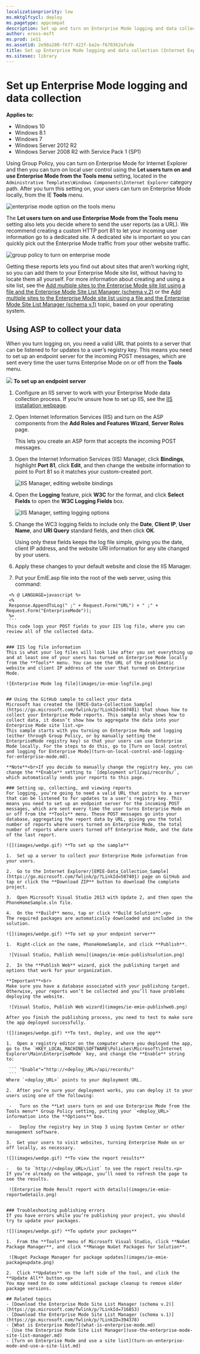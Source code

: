 ```yaml
---
localizationpriority: low
ms.mktglfcycl: deploy
ms.pagetype: appcompat
description: Set up and turn on Enterprise Mode logging and data collection in your organization.
author: eross-msft
ms.prod: ie11
ms.assetid: 2e98a280-f677-422f-ba2e-f670362afcde
title: Set up Enterprise Mode logging and data collection (Internet Explorer 11 for IT Pros)
ms.sitesec: library
---
```



# Set up Enterprise Mode logging and data collection

**Applies to:**

-   Windows 10
-   Windows 8.1
-   Windows 7
-   Windows Server 2012 R2
-   Windows Server 2008 R2 with Service Pack 1 (SP1)

Using Group Policy, you can turn on Enterprise Mode for Internet Explorer and then you can turn on local user control using the **Let users turn on and use Enterprise Mode from the Tools menu** setting, located in the `Administrative Templates\Windows Components\Internet Explorer` category path. After you turn this setting on, your users can turn on Enterprise Mode locally, from the IE **Tools** menu.

![enterprise mode option on the tools menu](images/ie-emie-toolsmenu.png)

The **Let users turn on and use Enterprise Mode from the Tools menu** setting also lets you decide where to send the user reports (as a URL). We recommend creating a custom HTTP port 81 to let your incoming user information go to a dedicated site. A dedicated site is important so you can quickly pick out the Enterprise Mode traffic from your other website traffic.

![group policy to turn on enterprise mode](images/ie-emie-grouppolicy.png)

Getting these reports lets you find out about sites that aren’t working right, so you can add them to your Enterprise Mode site list, without having to locate them all yourself. For more information about creating and using a site list, see the [Add multiple sites to the Enterprise Mode site list using a file and the Enterprise Mode Site List Manager (schema v.2)](add-multiple-sites-to-enterprise-mode-site-list-using-the-version-2-schema-and-enterprise-mode-tool.md) or the [Add multiple sites to the Enterprise Mode site list using a file and the Enterprise Mode Site List Manager (schema v.1)](add-multiple-sites-to-enterprise-mode-site-list-using-the-version-1-schema-and-enterprise-mode-tool.md) topic, based on your operating system.

## Using ASP to collect your data
When you turn logging on, you need a valid URL that points to a server that can be listened to for updates to a user’s registry key. This means you need to set up an endpoint server for the incoming POST messages, which are sent every time the user turns Enterprise Mode on or off from the **Tools** menu.

 ![](images/wedge.gif) **To set up an endpoint server**

1.  Configure an IIS server to work with your Enterprise Mode data collection process. If you’re unsure how to set up IIS, see the [IIS installation webpage](https://go.microsoft.com/fwlink/p/?LinkId=507609).

2.  Open Internet Information Services (IIS) and turn on the ASP components from the **Add Roles and Features Wizard**, **Server Roles** page.<p>
This lets you create an ASP form that accepts the incoming POST messages.

3.  Open the Internet Information Services (IIS) Manager, click **Bindings**, highlight **Port 81**, click **Edit**, and then change the website information to point to Port 81 so it matches your custom-created port.

    ![IIS Manager, editing website bindings](images/ie-emie-editbindings.png)

4.  Open the **Logging** feature, pick **W3C** for the format, and click **Select Fields** to open the **W3C Logging Fields** box.

    ![IIS Manager, setting logging options](images/ie-emie-logging.png)

5.  Change the WC3 logging fields to include only the **Date**, **Client IP**, **User Name**, and **URI Query** standard fields, and then click **OK**.<p>
Using only these fields keeps the log file simple, giving you the date, client IP address, and the website URI information for any site changed by your users.

6.  Apply these changes to your default website and close the IIS Manager.

7.  Put your EmIE.asp file into the root of the web server, using this command:

   ``` 
    <% @ LANGUAGE=javascript %>
    <%
    Response.AppendToLog(" ;" + Request.Form("URL") + " ;" + Request.Form("EnterpriseMode"));
    %>
    ```
This code logs your POST fields to your IIS log file, where you can review all of the collected data.


### IIS log file information
This is what your log files will look like after you set everything up and at least one of your users has turned on Enterprise Mode locally from the **Tools** menu. You can see the URL of the problematic website and client IP address of the user that turned on Enterprise Mode.

![Enterprise Mode log file](images/ie-emie-logfile.png)


## Using the GitHub sample to collect your data
Microsoft has created the [EMIE-Data-Collection_Sample](https://go.microsoft.com/fwlink/p/?LinkId=507401) that shows how to collect your Enterprise Mode reports. This sample only shows how to collect data, it doesn’t show how to aggregate the data into your Enterprise Mode site list.<p>
This sample starts with you turning on Enterprise Mode and logging (either through Group Policy, or by manually setting the EnterpriseMode registry key) so that your users can use Enterprise Mode locally. For the steps to do this, go to [Turn on local control and logging for Enterprise Mode](turn-on-local-control-and-logging-for-enterprise-mode.md).

**Note**<br>If you decide to manually change the registry key, you can change the **Enable** setting to `[deployment url]/api/records/`, which automatically sends your reports to this page.

### Setting up, collecting, and viewing reports
For logging, you’re going to need a valid URL that points to a server that can be listened to for updates to a user’s registry key. This means you need to set up an endpoint server for the incoming POST messages, which are sent every time the user turns Enterprise Mode on or off from the **Tools** menu. These POST messages go into your database, aggregating the report data by URL, giving you the total number of reports where users turned on Enterprise Mode, the total number of reports where users turned off Enterprise Mode, and the date of the last report.

 ![](images/wedge.gif) **To set up the sample**

1.  Set up a server to collect your Enterprise Mode information from your users.

2.  Go to the Internet Explorer/[EMIE-Data_Collection_Sample](https://go.microsoft.com/fwlink/p/?LinkId=507401) page on GitHub and tap or click the **Download ZIP** button to download the complete project.

3.  Open Microsoft Visual Studio 2013 with Update 2, and then open the PhoneHomeSample.sln file.

4.  On the **Build** menu, tap or click **Build Solution**.<p>
The required packages are automatically downloaded and included in the solution.

 ![](images/wedge.gif) **To set up your endpoint server**

1.  Right-click on the name, PhoneHomeSample, and click **Publish**.

    ![Visual Studio, Publish menu](images/ie-emie-publishsolution.png)

2.  In the **Publish Web** wizard, pick the publishing target and options that work for your organization.

   **Important**<br>
   Make sure you have a database associated with your publishing target. Otherwise, your reports won’t be collected and you’ll have problems deploying the website. 

    ![Visual Studio, Publish Web wizard](images/ie-emie-publishweb.png)

   After you finish the publishing process, you need to test to make sure the app deployed successfully.

 ![](images/wedge.gif) **To test, deploy, and use the app**

1.  Open a registry editor on the computer where you deployed the app, go to the `HKEY_LOCAL_MACHINE\SOFTWARE\Policies\Microsoft\Internet Explorer\Main\EnterpriseMode` key, and change the **Enable** string to:

    ``` "Enable"="http://<deploy_URL>/api/records/"
    ```
 Where `<deploy_URL>` points to your deployment URL.

2.  After you’re sure your deployment works, you can deploy it to your users using one of the following:

    -   Turn on the **Let users turn on and use Enterprise Mode from the Tools menu** Group Policy setting, putting your `<deploy_URL>` information into the **Options** box.

    -   Deploy the registry key in Step 3 using System Center or other management software.

3.  Get your users to visit websites, turning Enterprise Mode on or off locally, as necessary.

 ![](images/wedge.gif) **To view the report results**

-   Go to `http://<deploy_URL>/List` to see the report results.<p>
If you’re already on the webpage, you’ll need to refresh the page to see the results.

    ![Enterprise Mode Result report with details](images/ie-emie-reportwdetails.png)


### Troubleshooting publishing errors
If you have errors while you’re publishing your project, you should try to update your packages.

 ![](images/wedge.gif) **To update your packages**

1.  From the **Tools** menu of Microsoft Visual Studio, click **NuGet Package Manager**, and click **Manage NuGet Packages for Solution**.

    ![Nuget Package Manager for package updates](images/ie-emie-packageupdate.png)

2.  Click **Updates** on the left side of the tool, and click the **Update All** button.<p>
You may need to do some additional package cleanup to remove older package versions.

## Related topics
- [Download the Enterprise Mode Site List Manager (schema v.2)](https://go.microsoft.com/fwlink/p/?LinkId=716853)
- [Download the Enterprise Mode Site List Manager (schema v.1)](https://go.microsoft.com/fwlink/p/?LinkID=394378)
- [What is Enterprise Mode?](what-is-enterprise-mode.md)
- [Use the Enterprise Mode Site List Manager](use-the-enterprise-mode-site-list-manager.md)
- [Turn on Enterprise Mode and use a site list](turn-on-enterprise-mode-and-use-a-site-list.md)
 

 



